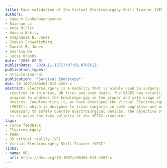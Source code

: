 ```yaml
---
title: Face validation of the Virtual Electrosurgery Skill Trainer (VEST©)
authors:
- Ganesh Sankaranarayanan
- Baichun Li
- Amie Miller
- Hussna Wakily
- Stephanie B. Jones
- Steven Schwaitzberg
- Daniel B. Jones
- Suvranu De
- Jaisa Olasky
date: '2016-02-01'
publishDate: '2024-11-15T17:07:02.070361Z'
publication_types:
- article-journal
publication: '*Surgical Endoscopy*'
doi: 10.1007/s00464-015-4267-x
abstract: Electrosurgery is a modality that is widely used in surgery, whose use has
  resulted in injuries, OR fires and even death. The SAGES has established the FUSE
  program to address the knowledge gap in the proper and safe usage of electrosurgical
  devices. Complementing it, we have developed the Virtual Electrosurgery Skill Trainer
  (VEST©), which is designed to train subjects in both cognitive and motor skills
  necessary to safely operate electrosurgical devices. The objective of this study
  is to asses the face validity of the VEST© simulator.
tags:
- Force feedback
- Electrosurgery
- FUSE
- 3D virtual reality (VR)
- Virtual Electrosurgery Skill Trainer (VEST)
links:
- name: URL
  url: https://doi.org/10.1007/s00464-015-4267-x
---
```

